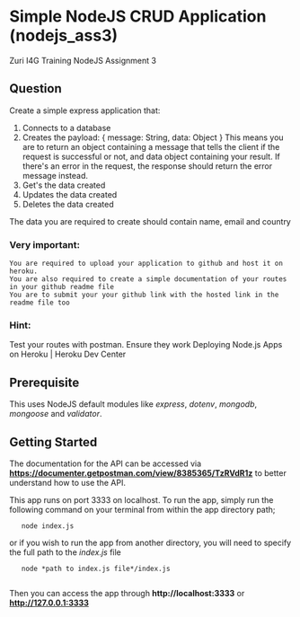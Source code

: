 # Simple NodeJS CRUD Application (nodejs_ass3)
Zuri I4G Training NodeJS Assignment 3

## Question
Create a simple express application that:
1. Connects to a database
2. Creates the payload: 
{ message: String, data: Object }
This means you are to return an object containing a message that tells the client if the request is successful or not, and data object containing your result.
If there's an error in the request, the response should return the error message instead.
3. Get's the data created
4. Updates the data created
5. Deletes the data created

The data you are required to create should contain name, email and country

### Very important:

    You are required to upload your application to github and host it on heroku.
    You are also required to create a simple documentation of your routes in your github readme file
    You are to submit your your github link with the hosted link in the readme file too

### Hint:

Test your routes with postman. Ensure they work
Deploying Node.js Apps on Heroku | Heroku Dev Center


## Prerequisite
This uses NodeJS default modules like *express*, *dotenv*, *mongodb*, *mongoose* and *validator*.

## Getting Started
The documentation for the API can be accessed via **https://documenter.getpostman.com/view/8385365/TzRVdR1z** to better understand how to use the API.

This app runs on port 3333 on localhost. To run the app, simply run the following command on your terminal from within the app directory path;

```
   node index.js

```
or if you wish to run the app from another directory, you will need to specify the full path to the *index.js* file

```
   node *path to index.js file*/index.js
   
```
Then you can access the app through **http://localhost:3333** or **http://127.0.0.1:3333**
